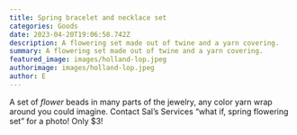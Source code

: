 ```yaml
---
title: Spring bracelet and necklace set
categories: Goods
date: 2023-04-20T19:06:58.742Z
description: A flowering set made out of twine and a yarn covering.
summary: A flowering set made out of twine and a yarn covering.
featured_image: images/holland-lop.jpeg
authorimage: images/holland-lop.jpeg
author: E
---
```

A set of *flower* beads in many parts of the jewelry, any color yarn wrap around you could imagine. Contact Sal’s Services “what if, spring flowering set” for a photo! Only $3!
